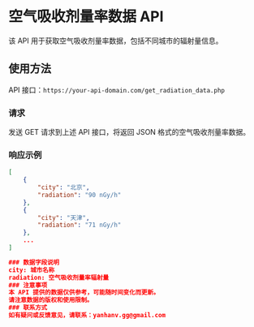 # 空气吸收剂量率数据 API

该 API 用于获取空气吸收剂量率数据，包括不同城市的辐射量信息。

## 使用方法

API 接口：`https://your-api-domain.com/get_radiation_data.php`

### 请求

发送 GET 请求到上述 API 接口，将返回 JSON 格式的空气吸收剂量率数据。

### 响应示例

```json
[
    {
        "city": "北京",
        "radiation": "90 nGy/h"
    },
    {
        "city": "天津",
        "radiation": "71 nGy/h"
    },
    ...
]

### 数据字段说明
city: 城市名称
radiation: 空气吸收剂量率辐射量
### 注意事项
本 API 提供的数据仅供参考，可能随时间变化而更新。
请注意数据的版权和使用限制。
### 联系方式
如有疑问或反馈意见，请联系：yanhanv.gg@gmail.com

